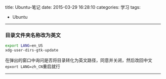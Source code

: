title: Ubuntu-笔记
date: 2015-03-29 16:28:10
categories: 学习
tags:
- Ubuntu
---

### 目录文件夹名称改为英文
```bash
export LANG=en_US
xdg-user-dirs-gtk-update
```
在弹出的窗口中询问是否将目录转化为英文路径，同意并关闭，然后改回中文`epxort LANG=zh_CN`重启就行
<!--more-->

---

